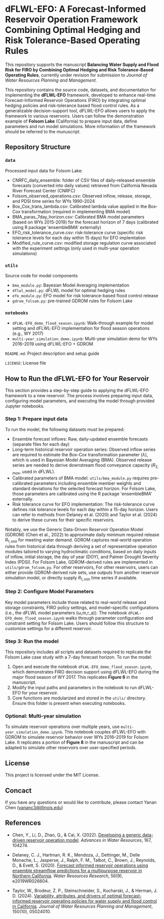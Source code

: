 # dFLWL-EFO: A Forecast-Informed Reservoir Operation Framework Combining Optimal Hedging and Risk Tolerance-Based Operating Rules

This repository supports the manuscript **Balancing Water Supply and Flood Risk for FIRO by Combining Optimal Hedging and Risk Tolerance-Based Operating Rules**, currently under revision for submission to *Journal of Water Resources Planning and Management*.

This repository contains the source code, datasets, and documentation for implementing the **dFLWL-EFO** framework, developed to enhance real-time Forecast-Informed Reservoir Operations (FIRO) by integrating optimal hedging policies and risk-tolerance based flood control rules. As a generalizable decision-support tool, dFLWL-EFO allows users to apply the framework to various reservoirs. Users can follow the demonstration example of **Folsom Lake** (California) to prepare input data, define parameters and run model simulations. More information of the framework should be referred to the munuscript.

## Repository Structure

### `data`
Processed input data for Folsom Lake:
- CNRFC_daily_ensemble: folder of CSV files of daily-released ensemble forecasts (converted into daily values) retrieved from California Nevada River Forecast Center (CNRFC)
- Folsom_observed_operations.csv: Observed inflow, release, storage, and PDSI time series for WYs 1990-2024 
- Box_Cox_trans_lambda.csv: Calibrated lambda value applied in the Box-Cox transformation (required in implementing BMA model)
- BMA_paras_7day_horizon.csv: Calibrated BMA model parameters (based on WYs 2015-2019) for the forecast horizon of 7 days (calibrated using R package 'ensembleBMA' externally)
- EFO_risk_tolerance_curve.csv: risk-tolerance curve (specific risk tolerance levels for each day within 15 days) for EFO implemtation
- Modified_rule_curve.csv: modified storage regulation curve associated with the experiment settings (only used in multi-year operation simulations)

### `utils`
Source code for model components
- `bma_module.py`: Bayesian Model Averaging implementation
- `dflwl_model.py`: dFLWL model for optimal hedging rules
- `efo_module.py`: EFO model for risk tolerance-based flood control release
- `gdrom_folsom.py`: pre-trained GDROM rules for Folsom Lake

### `notebooks`
- `dFLWL-EFO_demo_flood_season.ipynb`: Walk-through example for model setting and dFLWL-EFO implementation for flood season operations (e.g., WY 2017)
- `multi-year_simulation_demo.ipynb`: Multi-year simulation demo for WYs 2016–2019 using dFLWL-EFO + GDROM


`README.md`: Project description and setup guide

`LICENSE`: License file 


## How to Run the dFLWL-EFO for Your Reservoir

This section provides a step-by-step guide to applying the dFLWL-EFO framework to a new reservoir. The process involves preparing input data, configuring model parameters, and executing the model through provided Jupyter notebooks.

### Step 1: Prepare input data

To run the model, the following datasets must be prepared:
* Ensemble forecast inflows: Raw, daily-updated ensemble forecasts (separate files for each day)
* Long-term historical reservoir operation series: Observed inflow series are required to estimate the Box-Cox transformation parameter ($\lambda$), which is used in Bayesian Model Averaging (BMA). Observed release series are needed to derive downstream flood conveyance capacity ($R_{2,max}$, used in dFLWL). 
* Calibrated parameters of BMA model: `utils/bma_module.py` requires pre-calibrated parameters including ensemble member weights and standard deviations for the selected forecast horizon. For Folsom Lake, those parameters are calibrated using the R package 'ensembleBMA' externally.
* Risk tolerance curve for EFO implementation: The risk-tolerance curve defines risk tolerance levels for each day within a 15-day horizon. Users can refer to methods from Delaney et al. (2020) and Taylor et al. (2024) to derive these curves for their specific reservoirs.

Notably, we use the Generic Data-Driven Reservoir Operation Model (GDROM) (Chen et al., 2022) to approximate daily minimum required release $R_{1,min}$ for meeting water demand. GDROM captures real-world operation rules from historical data through deriving a set of representative operation modules tailored to varying hydroclimatic conditions, based on daily inputs of inflow, initial storage, the day of year (DOY), and Palmer Drought Severity Index (PDSI). For Folsom Lake, GDROM-derived rules are implemented in `utils/gdrom_folsom.py`. For other reservoirs, For other reservoirs, users can either provide GDROM-derived rule sets, use outputs from another reservoir simulation model, or directly supply $R_{1,min}$ time series if available.


### Step 2: Configure Model Parameters

Key model parameters include those related to real-world release and storage constraints, FIRO policy settings, and model-specific configurations (i.e., the dFLWL model parameters (ω,m,r_a)). The notebook `dFLWL-EFO_demo_flood_season.ipynb` walks through parameter configuration and constraint setting for Folsom Lake. Users should follow this structure to customize settings for a different reservoir.


### Step 3: Run the model

This repository includes all scripts and datasets required to replicate the Folsom Lake case study with a 7-day forecast horizon. 
To run the model:
1. Open and execute the notebook `dFLWL-EFO_demo_flood_season.ipynb`, which demonstrates FIRO decision support using dFLWL-EFO during the major flood season of WY 2017. This replicates **Figure 6** in the manuscript.
2. Modify the input paths and parameters in the notebook to run dFLWL-EFO for your reservoir.
3. Core functions are modularized and stored in the `utils/` directory. Ensure this folder is present when executing notebooks.

### Optional: Multi-year simulation

To simulate reservoir operations over multiple years, use `multi-year_simulation_demo.ipynb`. This notebook couples dFLWL-EFO with GDROM to simulate reservoir behavior over WYs 2016–2019 for Folsom Lake. It replicates a portion of **Figure 8** in the manuscript and can be adapted to simulate other reservoirs over user-specified periods.

## License
This project is licensed under the MIT License.

## Concact
If you have any questions or would like to contribute, please contact Yanan Chen (yananc3@illinois.edu)

## References
- Chen, Y., Li, D., Zhao, Q., & Cai, X. (2022). [Developing a generic data-driven reservoir operation model](https://doi.org/10.1016/j.advwatres.2022.104274). *Advances in Water Resources*, 167, 104274.

- Delaney, C. J., Hartman, R. K., Mendoza, J., Dettinger, M., Delle Monache, L., Jasperse, J., Ralph, F. M., Talbot, C., Brown, J., Reynolds, D., & Evett, S. (2020). [Forecast informed reservoir operations using ensemble streamflow predictions for a multipurpose reservoir in Northern California](https://doi.org/10.1029/2019WR026604). *Water Resources Research*, 56(9), e2019WR026604.

- Taylor, W., Brodeur, Z. P., Steinschneider, S., Kucharski, J., & Herman, J. D. (2024). [Variability, attributes, and drivers of optimal forecast-informed reservoir operating policies for water supply and flood control in California](https://doi.org/10.1061/JWRMD5.WRENG-6471). *Journal of Water Resources Planning and Management*, 150(10), 05024010.

